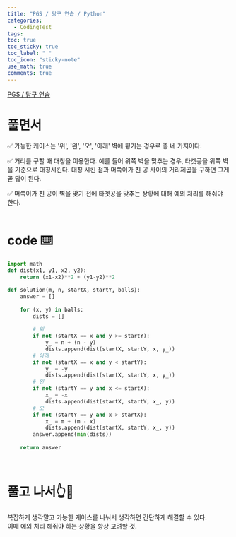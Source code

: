 ```yaml
---
title: "PGS / 당구 연습 / Python"
categories:
  - CodingTest
tags:
toc: true
toc_sticky: true
toc_label: " "
toc_icon: "sticky-note"
use_math: true
comments: true
---
```


[PGS / 당구 연습](https://school.programmers.co.kr/learn/courses/30/lessons/169198) 

# 풀면서
✅ 가능한 케이스는 '위', '왼', '오', '아래' 벽에 튕기는 경우로 총 네 가지이다.     

✅ 거리를 구할 때 대칭을 이용한다. 예를 들어 위쪽 벽을 맞추는 경우, 타겟공을 위쪽 벽을 기준으로 대칭시킨다. 대칭 시킨 점과 머쓱이가 친 공 사이의 거리제곱을 구하면 그게 곧 답이 된다.        

✅ 머쓱이가 친 공이 벽을 맞기 전에 타겟공을 맞추는 상황에 대해 예외 처리를 해줘야 한다.        
<br/>

# code ⌨️
```python
import math
def dist(x1, y1, x2, y2):
    return (x1-x2)**2 + (y1-y2)**2

def solution(m, n, startX, startY, balls):
    answer = []
    
    for (x, y) in balls:
        dists = []
        
        # 위
        if not (startX == x and y >= startY):
            y_ = n + (n - y)
            dists.append(dist(startX, startY, x, y_))
        # 아래
        if not (startX == x and y < startY):
            y_ = -y
            dists.append(dist(startX, startY, x, y_))
        # 왼
        if not (startY == y and x <= startX):
            x_ = -x
            dists.append(dist(startX, startY, x_, y))
        # 오
        if not (startY == y and x > startX):
            x_ = m + (m - x)
            dists.append(dist(startX, startY, x_, y))
        answer.append(min(dists))
            
    return answer
```
<br/>

# 풀고 나서👆👀
복잡하게 생각말고 가능한 케이스를 나눠서 생각하면 간단하게 해결할 수 있다.     
이때 예외 처리 해줘야 하는 상황을 항상 고려할 것.